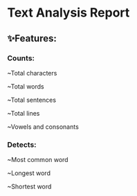# Text Analysis Report

## ✨Features:
### Counts:

~Total characters

~Total words

~Total sentences

~Total lines

~Vowels and consonants

### Detects:

~Most common word

~Longest word

~Shortest word

